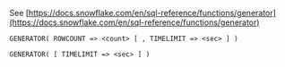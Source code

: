 See [https://docs.snowflake.com/en/sql-reference/functions/generator](https://docs.snowflake.com/en/sql-reference/functions/generator)
```
GENERATOR( ROWCOUNT => <count> [ , TIMELIMIT => <sec> ] )

GENERATOR( [ TIMELIMIT => <sec> ] )
```
